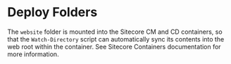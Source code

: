 # Deploy Folders

The `website` folder is mounted into the Sitecore CM and CD containers,
so that the `Watch-Directory` script can automatically sync its contents
into the web root within the container. See Sitecore Containers documentation
for more information.